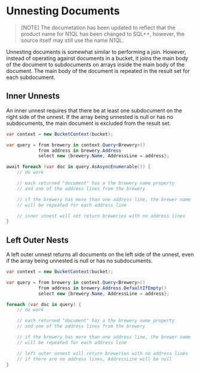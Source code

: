 # Unnesting Documents

> [NOTE]
> The documetation has been updated to reflect that the product name for N1QL has been changed to SQL++, however, the source itself may still use the name N1QL.

Unnesting documents is somewhat similar to performing a join.  However, instead of operating against documents in a bucket, it joins the main body of the document to subdocuments on arrays inside the main body of the document.  The main body of the document is repeated in the result set for each subdocument.

## Inner Unnests

An inner unnest requires that there be at least one subdocument on the right side of the unnest.  If the array being unnested is null or has no subdocuments, the main document is excluded from the result set.

```cs
var context = new BucketContext(bucket);

var query = from brewery in context.Query<Brewery>()
            from address in brewery.Address
            select new {brewery.Name, AddressLine = address};

await foreach (var doc in query.AsAsyncEnumerable()) {
    // do work

    // each returned "document" has a the brewery name property
    // and one of the address lines from the brewery

    // if the brewery has more than one address line, the brewer name
    // will be repeated for each address line

    // inner unnest will not return breweries with no address lines
}
```

## Left Outer Nests

A left outer unnest returns all documents on the left side of the unnest, even if the array being unnested is null or has no subdocuments.

```cs
var context = new BucketContext(bucket);

var query = from brewery in context.Query<Brewery>()
            from address in brewery.Address.DefaultIfEmpty()
            select new {brewery.Name, AddressLine = address};

foreach (var doc in query) {
    // do work

    // each returned "document" has a the brewery name property
    // and one of the address lines from the brewery

    // if the brewery has more than one address line, the brewer name
    // will be repeated for each address line

    // left outer unnest will return breweries with no address lines
    // if there are no address lines, AddressLine will be null
}
```
